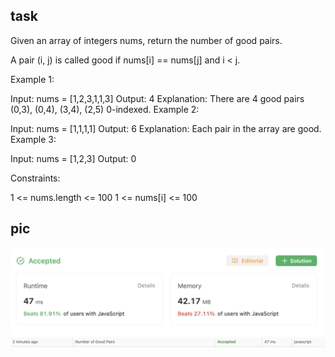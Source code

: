## task
Given an array of integers nums, return the number of good pairs.

A pair (i, j) is called good if nums[i] == nums[j] and i < j.

 

Example 1:

Input: nums = [1,2,3,1,1,3]
Output: 4
Explanation: There are 4 good pairs (0,3), (0,4), (3,4), (2,5) 0-indexed.
Example 2:

Input: nums = [1,1,1,1]
Output: 6
Explanation: Each pair in the array are good.
Example 3:

Input: nums = [1,2,3]
Output: 0
 

Constraints:

1 <= nums.length <= 100
1 <= nums[i] <= 100

## pic 
![s](https://github.com/AV-Loginova/LeetCode/blob/easy/easy/NumberOfGoodPairs/image.png?raw=true)
![s](https://github.com/AV-Loginova/LeetCode/blob/easy/easy/NumberOfGoodPairs/table.png?raw=true)

